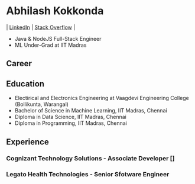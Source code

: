 # Abhilash Kokkonda
| [LinkedIn](https://www.linkedin.com/in/kokkonda-abhilash/) | [Stack Overflow](https://stackoverflow.com/users/story/9832322) |
- Java & NodeJS Full-Stack Engineer
- ML Under-Grad at IIT Madras


## Career

## Education
- Electirical and Electronics Engineering at Vaagdevi Engineering College (Bollikunta, Warangal)
- Bachelor of Science in Machine Learning, IIT Madras, Chennai
- Diploma in Data Science, IIT Madras, Chennai
- Diploma in Programming, IIT Madras, Chennai

## Experience

### Cognizant Technology Solutions - Associate Developer []

### Legato Health Technologies - Senior Sfotware Engineer
